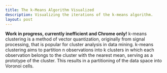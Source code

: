 ```yaml
---
title: The k-Means Algorithm Visualized
description: Visualizing the iterations of the k-means algorithm.
layout: post
---
```


**Work in progress, currently inefficient and Chrome only!**
k-means clustering is a method of vector quantization, originally from signal
processing, that is popular for cluster analysis in data mining. k-means
clustering aims to partition n observations into k clusters in which each
observation belongs to the cluster with the nearest mean, serving as a
prototype of the cluster. This results in a partitioning of the data space into
Voronoi cells.

<!-- rendering code -->
<div id="k-means" class="bg-image" style="text-align:center;"></div>
<script src="//d3js.org/d3.v3.min.js"></script>
<style>
</style>
<script>

Array.range = function (count) { return Array.apply(null, Array(count)).map(function (_, i) {return i;}); };

function dots(orig, max_radius, num_dots) {
   const x = orig[0],
         y = orig[1];
   return Array.range(num_dots)
               .map(function (dot) {
                   const angle = Math.random() * 2 * 3.14159,
                         radius = Math.random() * max_radius,
                         dx = Math.cos(angle) * radius,
                         dy = Math.sin(angle) * radius;
                   return [x + dx, y + dy, -1];
               });
}

const ref = 1000,
      samples = [ [[ref/4, ref/4], ref/4, 120]      // cluster 1
                , [[ref*0.75, ref/4], ref/4, 200]   // cluster 2
                , [[ref/2, ref*0.75], ref/5, 90] ] // cluster 3
                .map(sample => dots.apply(null, sample))
                .reduce((acc, cur) => acc.concat(cur), []);

const kmeans = Array.range(3)
        .map((mean, idx) => [Math.random() * ref, Math.random() * ref, idx]);

function draw(samples, kmeans) {
    const aspect = Math.sqrt(2),
          width = document.getElementsByTagName("main")[0].offsetWidth / 1.2,
          height = width / aspect;
        
    d3.selectAll("svg").remove();
    const svg = d3.select("#k-means")
        .append("svg")
        .attr("width", width)
        .attr("height", height)
        .style("border-radius", "5px")
        .style("background", "#300015");

    function hsl(c) {
        return "hsl(" + c * 360/(kmeans.length) + ", 100%, 60%)";
    }
    svg.selectAll(".dot")
        .data(samples)
        .enter()
          .append("circle")
          .attr("class", "dot")
          .attr("cx", d => (d[0] / ref) * width)
          .attr("cy", d => (d[1] / ref) * height)
          .attr("r", width/400)
          .style("fill", d => d[2] >= 0 ? hsl(d[2]) : "#fff");
    svg.selectAll(".mean")
        .data(kmeans)
        .enter()
          .append("circle")
          .attr("class", "mean")
          .attr("cx", d => (d[0] / ref) * width)
          .attr("cy", d => (d[1] / ref) * height)
          .attr("r", width/100)
          .style("fill", d => hsl(d[2]));
}

function dist(a, b) {
    const dx = Math.abs(a[0] - b[0]),
          dy = Math.abs(a[1] - b[1]);
    return Math.sqrt(dx*dx + dy*dy); 
}

function max_dist(D) {
    return D.reduce((acc, d, idx) => d < acc[1] ? [idx, d] : acc, [-1, Infinity])[0];
}

function classify(samples, kmeans) {
    return samples.map(sample => [sample[0], sample[1], kmeans.map(mean => dist(sample, mean))])
                  .map(sample => [sample[0], sample[1], max_dist(sample[2])])
}

function mean(samples) {
    const n = samples.length;
    return samples.reduce((acc, sample) => [acc[0] + sample[0] / n, acc[1] + sample[1] / n], [0, 0])
}

function kmeans_step(classified, kmeans) {
    return kmeans.map((_, c) => mean(classified.filter(sample => sample[2] === c)))
          .map((mean, c) => [mean[0], mean[1], c])
}

draw(samples, kmeans);
function step(samples, kmeans) {
    classified = classify(samples, kmeans);
    new_kmeans = kmeans_step(classified, kmeans);
    draw(classified, new_kmeans);
    setTimeout(() => step(classified, new_kmeans), 250);
}
setTimeout(() => step(samples, kmeans), 250);

</script>

